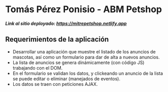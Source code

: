 # Tomás Pérez Ponisio - ABM Petshop

***Link al sitio deployado: https://mitrepetshop.netlify.app***

## Requerimientos de la aplicación

- Desarrollar una aplicación que muestre el listado de los anuncios de mascotas, así como un formulario para dar de alta a nuevos anuncios.
- La lista de anuncios se genera dinámicamente (con código JS) trabajando con el DOM.
- En el formulario se validan los datos, y clickeando un anuncio de la lista se puede editar o eliminar (manejados de eventos).
- Los datos se traen con peticiones AJAX.


